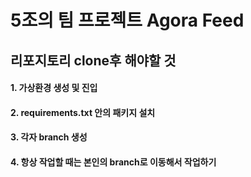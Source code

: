 # 5조의 팀 프로젝트 Agora Feed

## 리포지토리 clone후 해야할 것

#### 1. 가상환경 생성 및 진입

#### 2. requirements.txt 안의 패키지 설치

#### 3. 각자 branch 생성

#### 4. 항상 작업할 때는 본인의 branch로 이동해서 작업하기
